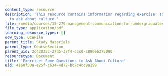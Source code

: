 ```yaml
---
content_type: resource
description: 'This resource contains information regarding exercise: some questions
  to ask about culture.'
file: /media/courses/15-279-management-communication-for-undergraduates-fall-2012/4160f58ae25fc6344d72bc7c4cc9a199_MIT15_279F12_cultureQustns.pdf
file_type: application/pdf
learning_resource_types: []
ocw_type: OCWFile
parent_title: Study Materials
parent_type: CourseSection
parent_uid: 2c42035c-27d5-37f4-ccc0-c890eb375090
resourcetype: Document
title: 'Exercise: Some Questions to Ask About Culture'
uid: 4160f58a-e25f-c634-4d72-bc7c4cc9a199
---
```


